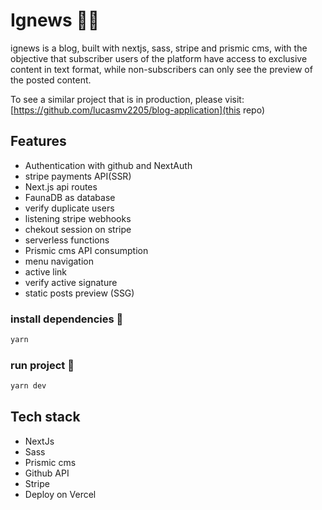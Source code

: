 # Ignews 👨‍💻


ignews is a blog, built with nextjs, sass, stripe and prismic cms, with the objective that subscriber users of the platform have access to exclusive content in text format, while non-subscribers can only see the preview of the posted content.

To see a similar project that is in production, please visit: [https://github.com/lucasmv2205/blog-application](this repo)

## Features
- Authentication with github and NextAuth
- stripe payments API(SSR)
- Next.js api routes
- FaunaDB as database
- verify duplicate users
- listening stripe webhooks
- chekout session on stripe
- serverless functions
- Prismic cms API consumption
- menu navigation
- active link
- verify active signature
- static posts preview (SSG)

### install dependencies 🧾

```bash
yarn
```

### run project 🧾

```bash
yarn dev
```
## Tech stack
- NextJs
- Sass
- Prismic cms
- Github API
- Stripe
- Deploy on Vercel
